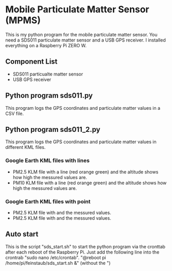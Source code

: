 # Mobile Particulate Matter Sensor (MPMS)
This is my  python program for the mobile particulate matter sensor. 
You need a SDS011 particulate matter sensor and a USB GPS receiver.
I installed everything on a Raspberry Pi ZERO W.
## Component List
- SDS011 particualte matter sensor
- USB GPS receiver
## Python program sds011.py
This program logs the GPS coordinates and particulate matter values in a CSV file.
## Python program sds011_2.py
This program logs the GPS coordinates and particulate matter values in different KML files.
### Google Earth KML files with lines
- PM2.5 KLM file with a line (red orange green) and the altitude shows how high the messured values are.
- PM10 KLM file with a line (red orange green) and the altitude shows how high the messured values are.
### Google Earth KML files with point
- PM2.5 KLM file with and the messured values.
- PM2.5 KLM file with and the messured values.
## Auto start
This is the script "sds_start.sh" to start the python program via the cronttab after each reboot of the Raspberry Pi.
Just add the following line into the crontrab "sudo nano /etc/crontab".
"@reboot pi /home/pi/feinstaub/sds_start.sh &" (without the ")
